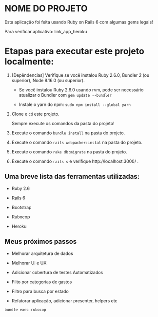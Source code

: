 # NOME DO PROJETO

Esta aplicação foi feita usando Ruby on Rails 6 com algumas gems legais!

Para verificar aplicativo: link_app_heroku


# Etapas para executar este projeto localmente:

1. [Depêndencias] Verifique se você instalou Ruby 2.6.0, Bundler 2 (ou superior), Node 8.16.0 (ou superior).

    * Se você instalou Ruby 2.6.0 usando rvm, pode ser necessário atualizar o Bundler com `gem update --bundler`

    * Instale o yarn do npm: `sudo npm install --global yarn`

2. Clone e `cd` este projeto.

	Sempre execute os comandos da pasta do projeto!

3. Execute o comando `bundle install` na pasta do projeto.

4. Execute o comando `rails webpacker:instal` na pasta do projeto.

5. Execute o comando `rake db:migrate` na pasta do projeto.

6. Execute o comando `rails s` e verifique  http://localhost:3000/ .


## Uma breve lista das ferramentas utilizadas:

* Ruby 2.6

* Rails 6

* Bootstrap

* Rubocop

* Heroku


## Meus próximos passos

* Melhorar arquitetura de dados

* Melhorar UI e UX

* Adicionar cobertura de testes Automatizados

* Filto por categorias de gastos

* Filtro para busca por estado

* Refatorar aplicação, adicionar presenter, helpers etc

`bundle exec rubocop`
